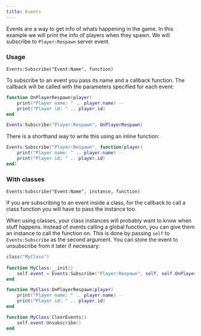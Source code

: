 ```yaml
---
title: Events
---
```

Events are a way to get info of whats happening in the game. In this example we will print the info of players when they spawn. We will subscribe to `Player:Respawn` server event.

### Usage

`Events:Subscribe("Event:Name", function)`

To subscribe to an event you pass its name and a callback function. The callback will be called with the parameters specified for each event:

``` lua
function OnPlayerRespawn(player)
    print("Player name: " .. player.name) -- 
    print("Player id: " .. player.id)
end

Events:Subscribe("Player:Respawn", OnPlayerRespawn)
```

There is a shorthand way to write this using an inline function:

``` lua
Events:Subscribe("Player:Respawn", function(player)
    print("Player name: " .. player.name) -- 
    print("Player id: " .. player.id)
end)
```

### With classes

`Events:Subscribe("Event:Name", instance, function)`

If you are subscribing to an event inside a class, for the callback to call a class function you will have to pass the instance too.

When using classes, your class instances will probably want to know when stuff happens. Instead of events calling a global function, you can give them an instance to call the function on. This is done by passing `self` to `Events:Subscribe` as the second argument. You can store the event to unsubscribe from it later if necessary:

``` lua
class("MyClass")
 
function MyClass:__init()
    self.event = Events:Subscribe("Player:Respawn", self, self.OnPlayerRespawn)
end

function MyClass:OnPlayerRespawn(player)
    print("Player name: " .. player.name) -- 
    print("Player id: " .. player.id)
end

function MyClass:ClearEvents()
    self.event:Unsubscribe()
end
```
